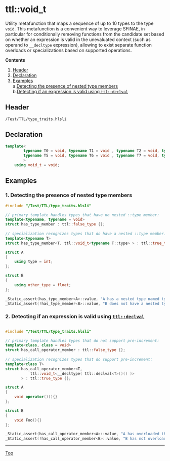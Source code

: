 # ttl::void_t

Utility metafunction that maps a sequence of up to 10 types to the type `void`. This metafunction is a convenient way to leverage SFINAE, in particular for conditionally removing functions from the candidate set based on whether an expression is valid in the unevaluated context (such as operand to `__decltype` expression), allowing to exist separate function overloads or specializations based on supported operations.

**Contents**
1. [Header](#header)
2. [Declaration](#declaration)
3. [Examples](#examples)<br>
a.[Detecting the presence of nested type members](#1-detecting-the-presence-of-nested-type-members)<br>
b.[Detecting if an expression is valid using `ttl::declval`](#2-detecting-if-an-expression-is-valid-using-ttldeclval)

## Header

`/Test/TTL/type_traits.hlsli`

## Declaration

```c++
template<
        typename T0 = void, typename T1 = void , typename T2 = void, typename T3 = void, typename T4 = void,
        typename T5 = void, typename T6 = void , typename T7 = void, typename T8 = void, typename T9 = void
        >
    using void_t = void;
```

## Examples

### 1. Detecting the presence of nested type members

```c++
#include "/Test/TTL/type_traits.hlsli"

// primary template handles types that have no nested ::type member:
template<typename, typename = void>
struct has_type_member : ttl::false_type {};
 
// specialization recognizes types that do have a nested ::type member:
template<typename T>
struct has_type_member<T, ttl::void_t<typename T::type> > : ttl::true_type {};

struct A
{
    using type = int;
};

struct B
{
    using other_type = float;
};

_Static_assert(has_type_member<A>::value, "A has a nested type named type so this will be true");
_Static_assert(!has_type_member<B>::value, "B does not have a nested type named type so this will be false");

```

### 2. Detecting if an expression is valid using [`ttl::declval`](./DeclVal.md)

```c++

#include "/Test/TTL/type_traits.hlsli"

// primary template handles types that do not support pre-increment:
template<class, class = void>
struct has_call_operator_member : ttl::false_type {};
 
// specialization recognizes types that do support pre-increment:
template<class T>
struct has_call_operator_member<T,
           ttl::void_t<__decltype( ttl::declval<T>()() )>
       > : ttl::true_type {};

struct A
{
    void operator()(){}
};

struct B
{
    void Foo(){}
};

_Static_assert(has_call_operator_member<A>::value, "A has overloaded the call operator so this will be true");
_Static_assert(!has_call_operator_member<B>::value, "B has not overloaded the call operator so this will be false");

```
---

[Top](#ttlvoid_t)